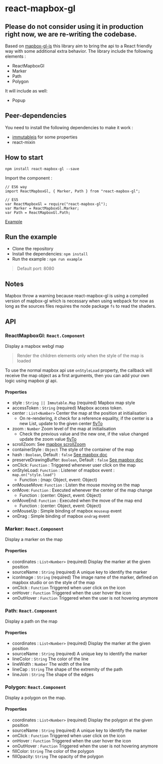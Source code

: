 # react-mapbox-gl

## Please do not consider using it in production right now, we are re-writing the codebase.

Based on [mapbox-gl-js](https://www.mapbox.com/mapbox-gl-js/api/) this library aim to bring the api to a React friendly way with some additional extra behavior.
The library include the following elements :

- ReactMapboxGl
- Marker
- Path
- Polygon

It will include as well:

- Popup

## Peer-dependencies

You need to install the following dependencies to make it work :
- [immutablejs](https://facebook.github.io/immutable-js/docs/#/) for some properties
- react-mixin

## How to start

```
npm install react-mapbox-gl --save
```

Import the component :

```
// ES6 way
import ReactMapboxGl, { Marker, Path } from "react-mapbox-gl";

// ES5
var ReactMapboxGl = require("react-mapbox-gl");
var Marker = ReactMapboxGl.Marker;
var Path = ReactMapboxGl.Path;
```

[Example](example/map-example.js)

## Run the example

- Clone the repository
- Install the dependencies: `npm install`
- Run the example : `npm run example`
> Default port: 8080

## Notes

Mapbox throw a warning because react-mapbox-gl is using a compiled version of mapbox-gl which is necessary when using webpack for now as long as the sources files requires the node package `fs` to read the shaders.

## API

### ReactMapboxGl: `React.Component`

Display a mapbox webgl map
> Render the children elements only when the style of the map is loaded

To use the normal mapbox api use `onStyleLoad` property, the callback will receive the map object as a first arguments, then you can add your own logic using mapbox gl api.

#### Properties
- style : `String || Immutable.Map` (required) Mapbox map style
- accessToken : `String` (required) Mapbox access token.
- center : `List<Number>` Center the map at the position at initialisation
  - On re-rendering, it check for a reference equality, if the center is a new List, update to the given center [flyTo](https://www.mapbox.com/mapbox-gl-js/api/#Map.flyTo)
- zoom : `Number` Zoom level of the map at initialisation
  - Check the previous value and the new one, if the value changed update the zoom value [flyTo](https://www.mapbox.com/mapbox-gl-js/api/#Map.flyTo)
- scrollZoom: See [mapbox scrollZoom](https://www.mapbox.com/mapbox-gl-js/api/#Map)
- containerStyle : `Object` The style of the container of the map
- hash : `Boolean`, Default : `false` [See mapbox doc](https://www.mapbox.com/mapbox-gl-js/api/#Map)
- preserveDrawingBuffer: `Boolean`, Default : `false` [See mapbox doc](https://www.mapbox.com/mapbox-gl-js/api/#Map)
- onClick: `Function` : Triggered whenever user click on the map
- onStyleLoad: `Function` : Listener of mapbox event : `map.on("style.load")`
  - Function : (map: Object, event: Object)
- onMouseMove: `Function` : Listen the mouse moving on the map
- onMove: `Function` : Executed whenever the center of the map change
  - Function : (center: Object<Number>, event: Object)
- onMoveEnd: `Function` : Executed when the move of the map end
  - Function : (center: Object<Number>, event: Object)
- onMouseUp : Simple binding of mapbox `mouseup` event
- onDrag : Simple binding of mapbox `ondrag` event

### Marker: `React.Component`

Display a marker on the map

#### Properties
- coordinates : `List<Number>` (required) Display the marker at the given position
- sourceName : `String` (required) A unique key to identify the marker
- iconImage : `String` (required) The image name of the marker, defined on mapbox studio or on the style of the map
- onClick : `Function` Triggered when user click on the icon
- onHover : `Function` Triggered when the user hover the icon
- onOutHover : `Function` Triggered when the user is not hovering anymore

### Path: `React.Component`

Display a path on the map

#### Properties
- coordinates : `List<Number>` (required) Display the marker at the given position
- sourceName : `String` (required) A unique key to identify the marker
- lineColor : `String` The color of the line
- lineWidth : `Number` The width of the line
- lineCap : `String` The shape of the extremity of the path
- lineJoin : `String` The shape of the edges

### Polygon: `React.Component`

Display a polygon on the map.

#### Properties
- coordinates : `List<Number>` (required) Display the polygon at the given position
- sourceName : `String` (required) A unique key to identify the marker
- onClick : `Function` Triggered when user click on the icon
- onHover : `Function` Triggered when the user hover the icon
- onOutHover : `Function` Triggered when the user is not hovering anymore
- fillColor: `String` The color of the polygon
- fillOpacity: `String` The opacity of the polygon

